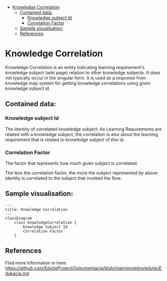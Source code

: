 <!-- TOC -->

* [Knowledge Correlation](#knowledge-correlation)
    * [Contained data:](#contained-data)
        * [Knowledge subject Id](#knowledge-subject-id)
        * [Correlation Factor](#correlation-factor)
    * [Sample visualisation:](#sample-visualisation)
    * [References](#references)

<!-- TOC -->

# Knowledge Correlation

Knowledge Correlation is an entity indicating learning requirement's knowledge subject (wiki page) relation to other
knowledge subjects.
It does not typically occur in the singular form. It is used as a response from knowledge map system for getting
knowledge
correlations using given knowledge subject id.

## Contained data:

### Knowledge subject Id

The identity of correlated knowledge subject. As Learning Requirements are related with a knowledge subject, the
correlation
is also about the learning requirement that is related to knowledge subject of this id.

### Correlation Factor

The factor that represents how much given subject is correlated.

The less the correlation factor, the more the subject represented by above identity is correlated to the subject that
invoked the flow.

## Sample visualisation:

```mermaid
---
title: Knowledge Correlation
---
classDiagram
    class KnowledgeCorrelation {
        Knowledge Subject Id
        Correlation Factor
    }
```

## References

Find more information in here: https://github.com/EdutieProject/Dokumentacja/blob/main/projekty/edutie/Edukacja.md
